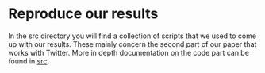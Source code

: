 # Reproduce our results

In the src directory you will find a collection of scripts that we used to come up with our results. These mainly concern the second part of our paper that works with Twitter.  More in depth documentation on the code part can be found in [src](src/).

